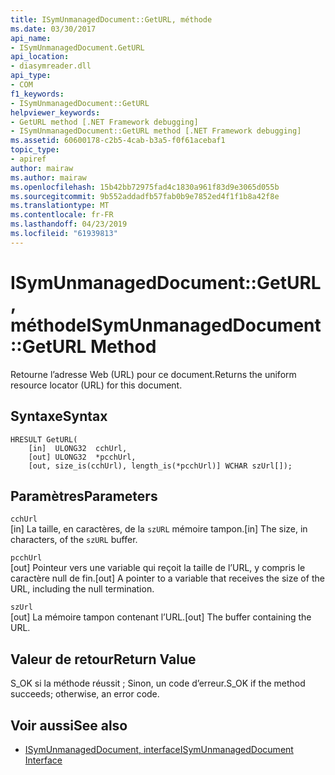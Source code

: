 ```yaml
---
title: ISymUnmanagedDocument::GetURL, méthode
ms.date: 03/30/2017
api_name:
- ISymUnmanagedDocument.GetURL
api_location:
- diasymreader.dll
api_type:
- COM
f1_keywords:
- ISymUnmanagedDocument::GetURL
helpviewer_keywords:
- GetURL method [.NET Framework debugging]
- ISymUnmanagedDocument::GetURL method [.NET Framework debugging]
ms.assetid: 60600178-c2b5-4cab-b3a5-f0f61acebaf1
topic_type:
- apiref
author: mairaw
ms.author: mairaw
ms.openlocfilehash: 15b42bb72975fad4c1830a961f83d9e3065d055b
ms.sourcegitcommit: 9b552addadfb57fab0b9e7852ed4f1f1b8a42f8e
ms.translationtype: MT
ms.contentlocale: fr-FR
ms.lasthandoff: 04/23/2019
ms.locfileid: "61939813"
---
```

# <a name="isymunmanageddocumentgeturl-method"></a><span data-ttu-id="207c3-102">ISymUnmanagedDocument::GetURL, méthode</span><span class="sxs-lookup"><span data-stu-id="207c3-102">ISymUnmanagedDocument::GetURL Method</span></span>
<span data-ttu-id="207c3-103">Retourne l’adresse Web (URL) pour ce document.</span><span class="sxs-lookup"><span data-stu-id="207c3-103">Returns the uniform resource locator (URL) for this document.</span></span>  
  
## <a name="syntax"></a><span data-ttu-id="207c3-104">Syntaxe</span><span class="sxs-lookup"><span data-stu-id="207c3-104">Syntax</span></span>  
  
```  
HRESULT GetURL(  
    [in]  ULONG32  cchUrl,  
    [out] ULONG32  *pcchUrl,  
    [out, size_is(cchUrl), length_is(*pcchUrl)] WCHAR szUrl[]);  
```  
  
## <a name="parameters"></a><span data-ttu-id="207c3-105">Paramètres</span><span class="sxs-lookup"><span data-stu-id="207c3-105">Parameters</span></span>  
 `cchUrl`  
 <span data-ttu-id="207c3-106">[in] La taille, en caractères, de la `szURL` mémoire tampon.</span><span class="sxs-lookup"><span data-stu-id="207c3-106">[in] The size, in characters, of the `szURL` buffer.</span></span>  
  
 `pcchUrl`  
 <span data-ttu-id="207c3-107">[out] Pointeur vers une variable qui reçoit la taille de l’URL, y compris le caractère null de fin.</span><span class="sxs-lookup"><span data-stu-id="207c3-107">[out] A pointer to a variable that receives the size of the URL, including the null termination.</span></span>  
  
 `szUrl`  
 <span data-ttu-id="207c3-108">[out] La mémoire tampon contenant l’URL.</span><span class="sxs-lookup"><span data-stu-id="207c3-108">[out] The buffer containing the URL.</span></span>  
  
## <a name="return-value"></a><span data-ttu-id="207c3-109">Valeur de retour</span><span class="sxs-lookup"><span data-stu-id="207c3-109">Return Value</span></span>  
 <span data-ttu-id="207c3-110">S_OK si la méthode réussit ; Sinon, un code d’erreur.</span><span class="sxs-lookup"><span data-stu-id="207c3-110">S_OK if the method succeeds; otherwise, an error code.</span></span>  
  
## <a name="see-also"></a><span data-ttu-id="207c3-111">Voir aussi</span><span class="sxs-lookup"><span data-stu-id="207c3-111">See also</span></span>

- [<span data-ttu-id="207c3-112">ISymUnmanagedDocument, interface</span><span class="sxs-lookup"><span data-stu-id="207c3-112">ISymUnmanagedDocument Interface</span></span>](../../../../docs/framework/unmanaged-api/diagnostics/isymunmanageddocument-interface.md)
